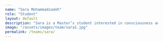 ```yaml
---
name: "Sara Mohammadzadeh"
role: "Student"
layout: default
description: "Sara is a Master’s student interested in consciousness and unconscious processing. She aims to use fMRI and computational tools to explore how brain activity patterns can be used to treat phobias without conscious exposure."
image: "/assets/images/team/sara1.jpg"
permalink: /teams/sara/
---
```


